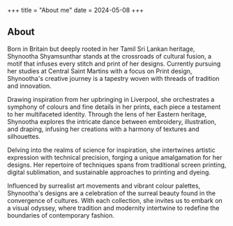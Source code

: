 +++
title = "About me"
date = 2024-05-08
+++

## About

Born in Britain but deeply rooted in her Tamil Sri Lankan heritage, Shynootha Shyamsunthar stands at the crossroads of cultural fusion, a motif that infuses every stitch and print of her designs. Currently pursuing her studies at Central Saint Martins with a focus on Print design, Shynootha's creative journey is a tapestry woven with threads of tradition and innovation.

Drawing inspiration from her upbringing in Liverpool, she orchestrates a symphony of colours and fine details in her prints, each piece a testament to her multifaceted identity. Through the lens of her Eastern heritage, Shynootha explores the intricate dance between embroidery, illustration, and draping, infusing her creations with a harmony of textures and silhouettes.

Delving into the realms of science for inspiration, she intertwines artistic expression with technical precision, forging a unique amalgamation for her designs. Her repertoire of techniques spans from traditional screen printing, digital sublimation, and sustainable approaches to printing and dyeing.

Influenced by surrealist art movements and vibrant colour palettes, Shynootha's designs are a celebration of the surreal beauty found in the convergence of cultures. With each collection, she invites us to embark on a visual odyssey, where tradition and modernity intertwine to redefine the boundaries of contemporary fashion.